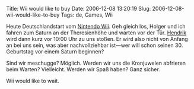 Title: Wii would like to buy
Date: 2006-12-08 13:20:19
Slug: 2006-12-08-wii-would-like-to-buy
Tags: de, Games, Wii


Heute Deutschlandstart vom [Nintendo Wii][1]. Geh gleich los, Holger und ich
fahren zum Saturn an der Theresienhöhe und warten vor der Tür. [Hendrik][2]
wird dann kurz vor 10:00 Uhr zu uns stoßen. Er wird also nicht von Anfang an
bei uns sein, was aber nachvollziehbar ist—wer will schon seinen 30.
Geburtstag vor einem Saturn beginnen?

Sind wir meschugge? Möglich. Werden wir uns die Kronjuwelen abfrieren beim
Warten? Vielleicht. Werden wir Spaß haben? Ganz sicher.

Wii would like to wait.

   [1]: http://wii.nintendo.de
   [2]: http://www.mornography.de
